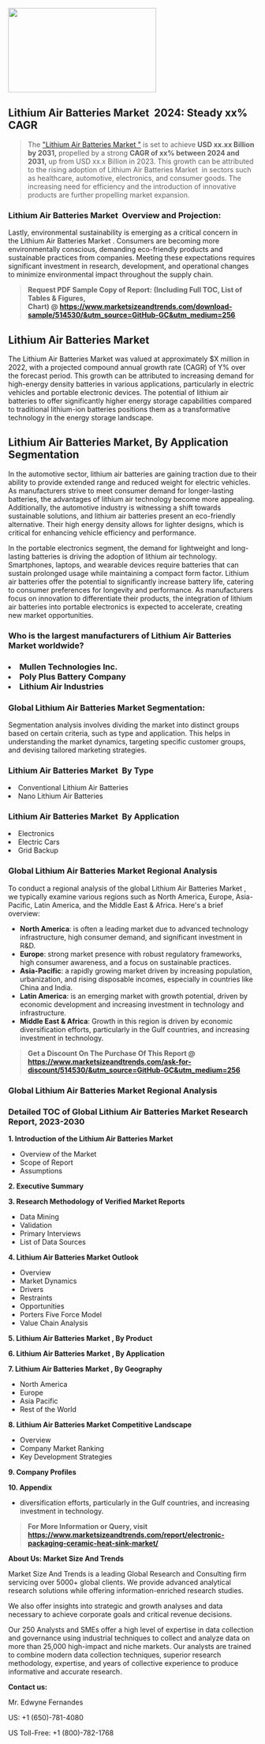 <p><img class="alignnone size-medium wp-image-20088" src="https://ffe5etoiles.com/wp-content/uploads/2024/12/MST1-300x171.png" alt="" width="300" height="171" /></p><h2 id="ember46" class="ember-view reader-text-block__heading-2">Lithium Air Batteries Market &nbsp;2024: Steady&nbsp;xx% CAGR</h2><blockquote id="ember47" class="ember-view reader-text-block__blockquote">The&nbsp;<a class="app-aware-link " href="https://www.marketsizeandtrends.com/download-sample/514530/&utm_source=GitHub-GC&utm_medium=256" target="_blank" data-test-app-aware-link="">"Lithium Air Batteries Market "</a>&nbsp;is set to achieve&nbsp;<strong>USD&nbsp;xx.xx&nbsp;Billion by 2031,</strong>&nbsp;propelled by a strong&nbsp;<strong>CAGR of&nbsp;xx% between 2024 and 2031,</strong>&nbsp;up from USD xx.x Billion in 2023. This growth can be attributed to the rising adoption of&nbsp;Lithium Air Batteries Market &nbsp;in sectors such as healthcare, automotive, electronics, and consumer goods. The increasing need for efficiency and the introduction of innovative products are further propelling market expansion.</blockquote><h3 id="ember48" class="ember-view reader-text-block__heading-3">Lithium Air Batteries Market &nbsp;Overview and Projection:</h3><p id="ember49" class="ember-view reader-text-block__paragraph">Lastly, environmental sustainability is emerging as a critical concern in the&nbsp;Lithium Air Batteries Market . Consumers are becoming more environmentally conscious, demanding eco-friendly products and sustainable practices from companies. Meeting these expectations requires significant investment in research, development, and operational changes to minimize environmental impact throughout the supply chain.</p><blockquote id="ember50" class="ember-view reader-text-block__blockquote"><strong>Request PDF Sample Copy of Report: (Including Full TOC, List of Tables &amp; Figures, Chart)&nbsp;@&nbsp;<strong><a href="https://www.marketsizeandtrends.com/download-sample/514530/&utm_source=GitHub-GC&utm_medium=256" target="_blank">https://www.marketsizeandtrends.com/download-sample/514530/&utm_source=GitHub-GC&utm_medium=256</a></strong></strong></blockquote><h3 class=""> <h2>Lithium Air Batteries Market</h2><p>The Lithium Air Batteries Market was valued at approximately $X million in 2022, with a projected compound annual growth rate (CAGR) of Y% over the forecast period. This growth can be attributed to increasing demand for high-energy density batteries in various applications, particularly in electric vehicles and portable electronic devices. The potential of lithium air batteries to offer significantly higher energy storage capabilities compared to traditional lithium-ion batteries positions them as a transformative technology in the energy storage landscape.</p><h2>Lithium Air Batteries Market, By Application Segmentation</h2><p>In the automotive sector, lithium air batteries are gaining traction due to their ability to provide extended range and reduced weight for electric vehicles. As manufacturers strive to meet consumer demand for longer-lasting batteries, the advantages of lithium air technology become more appealing. Additionally, the automotive industry is witnessing a shift towards sustainable solutions, and lithium air batteries present an eco-friendly alternative. Their high energy density allows for lighter designs, which is critical for enhancing vehicle efficiency and performance.</p><p>In the portable electronics segment, the demand for lightweight and long-lasting batteries is driving the adoption of lithium air technology. Smartphones, laptops, and wearable devices require batteries that can sustain prolonged usage while maintaining a compact form factor. Lithium air batteries offer the potential to significantly increase battery life, catering to consumer preferences for longevity and performance. As manufacturers focus on innovation to differentiate their products, the integration of lithium air batteries into portable electronics is expected to accelerate, creating new market opportunities.</p></h3><h3 id="" class="">Who is the largest manufacturers of&nbsp;Lithium Air Batteries Market worldwide?</h3><h3 class=""></Li><Li>Mullen Technologies Inc.</Li><Li> Poly Plus Battery Company</Li><Li> Lithium Air Industries</h3><h3 id="ember53" class="ember-view reader-text-block__heading-3">Global&nbsp;Lithium Air Batteries Market Segmentation:</h3><p id="ember54" class="ember-view reader-text-block__paragraph">Segmentation analysis involves dividing the market into distinct groups based on certain criteria, such as type and application. This helps in understanding the market dynamics, targeting specific customer groups, and devising tailored marketing strategies.</p><h3 id="" class="">Lithium Air Batteries Market &nbsp;By Type</h3><p></Li><Li>Conventional Lithium Air Batteries</Li><Li> Nano Lithium Air Batteries</p><h3 id="" class="">Lithium Air Batteries Market &nbsp;By Application</h3><p class=""></Li><Li>Electronics</Li><Li> Electric Cars</Li><Li> Grid Backup</p><h3 id="ember62" class="ember-view reader-text-block__heading-3">Global Lithium Air Batteries Market Regional Analysis</h3><p id="ember63" class="ember-view reader-text-block__paragraph">To conduct a regional analysis of the global Lithium Air Batteries Market , we typically examine various regions such as North America, Europe, Asia-Pacific, Latin America, and the Middle East &amp; Africa. Here's a brief overview:</p><ul><li><strong>North America</strong>: is often a leading market due to advanced technology infrastructure, high consumer demand, and significant investment in R&amp;D.</li><li><strong>Europe</strong>: strong market presence with robust regulatory frameworks, high consumer awareness, and a focus on sustainable practices.</li><li><strong>Asia-Pacific</strong>: a rapidly growing market driven by increasing population, urbanization, and rising disposable incomes, especially in countries like China and India.</li><li><strong>Latin America</strong>: is an emerging market with growth potential, driven by economic development and increasing investment in technology and infrastructure.</li><li><strong>Middle East &amp; Africa</strong>: Growth in this region is driven by economic diversification efforts, particularly in the Gulf countries, and increasing investment in technology.</li></ul><blockquote id="ember61" class="ember-view reader-text-block__blockquote"><strong>Get a Discount On The Purchase Of This Report @ <strong><a href="https://html-cleaner.com/" target="">https://www.marketsizeandtrends.com/ask-for-discount/514530/&utm_source=GitHub-GC&utm_medium=256</a></strong></strong></blockquote><h3 id="ember62" class="ember-view reader-text-block__heading-3">Global Lithium Air Batteries Market Regional Analysis</h3><h3 id="" class="">Detailed TOC of Global Lithium Air Batteries Market Research Report, 2023-2030</h3><p id="" class=""><strong>1. Introduction of the Lithium Air Batteries Market </strong></p><ul><li>Overview of the Market</li><li>Scope of Report</li><li>Assumptions</li></ul><p id="" class=""><strong>2. Executive Summary</strong></p><p id="" class=""><strong>3. Research Methodology of Verified Market Reports</strong></p><ul><li>Data Mining</li><li>Validation</li><li>Primary Interviews</li><li>List of Data Sources</li></ul><p id="" class=""><strong>4. Lithium Air Batteries Market Outlook</strong></p><ul><li>Overview</li><li>Market Dynamics</li><li>Drivers</li><li>Restraints</li><li>Opportunities</li><li>Porters Five Force Model</li><li>Value Chain Analysis</li></ul><p id="" class=""><strong>5. Lithium Air Batteries Market , By Product</strong></p><p id="" class=""><strong>6. Lithium Air Batteries Market , By Application</strong></p><p id="" class=""><strong>7. Lithium Air Batteries Market , By Geography</strong></p><ul><li>North America</li><li>Europe</li><li>Asia Pacific</li><li>Rest of the World</li></ul><p id="" class=""><strong>8. Lithium Air Batteries Market Competitive Landscape</strong></p><ul><li>Overview</li><li>Company Market Ranking</li><li>Key Development Strategies</li></ul><p id="" class=""><strong>9. Company Profiles</strong></p><p id="" class=""><strong>10. Appendix</strong></p><ul><li>diversification efforts, particularly in the Gulf countries, and increasing investment in technology.</li></ul><blockquote id="ember65" class="ember-view reader-text-block__blockquote"><strong>For More Information or Query, visit <strong><strong><a href="https://html-cleaner.com/" target="">https://www.marketsizeandtrends.com/report/electronic-packaging-ceramic-heat-sink-market/</a></strong></strong></strong></blockquote><p id="" class=""><strong>About Us: Market Size And Trends</strong></p><p id="" class="">Market Size And Trends is a leading Global Research and Consulting firm servicing over 5000+ global clients. We provide advanced analytical research solutions while offering information-enriched research studies.</p><p id="" class="">We also offer insights into strategic and growth analyses and data necessary to achieve corporate goals and critical revenue decisions.</p><p id="" class="">Our 250 Analysts and SMEs offer a high level of expertise in data collection and governance using industrial techniques to collect and analyze data on more than 25,000 high-impact and niche markets. Our analysts are trained to combine modern data collection techniques, superior research methodology, expertise, and years of collective experience to produce informative and accurate research.</p><p id="" class=""><strong>Contact us:</strong></p><p id="" class="">Mr. Edwyne Fernandes</p><p id="" class="">US: +1 (650)-781-4080</p><p id="" class="">US Toll-Free: +1 (800)-782-1768</p>
